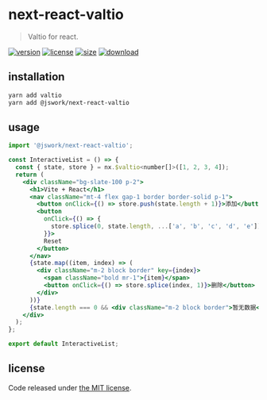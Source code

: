 # next-react-valtio
> Valtio for react.

[![version][version-image]][version-url]
[![license][license-image]][license-url]
[![size][size-image]][size-url]
[![download][download-image]][download-url]

## installation
```bash
yarn add valtio
yarn add @jswork/next-react-valtio
```

## usage
```js
import '@jswork/next-react-valtio';
```

```jsx
const InteractiveList = () => {
  const { state, store } = nx.$valtio<number[]>([1, 2, 3, 4]);
  return (
    <div className="bg-slate-100 p-2">
      <h1>Vite + React</h1>
      <nav className="mt-4 flex gap-1 border border-solid p-1">
        <button onClick={() => store.push(state.length + 1)}>添加</button>
        <button
          onClick={() => {
            store.splice(0, state.length, ...['a', 'b', 'c', 'd', 'e']);
          }}>
          Reset
        </button>
      </nav>
      {state.map((item, index) => (
        <div className="m-2 block border" key={index}>
          <span className="bold mr-1">{item}</span>
          <button onClick={() => store.splice(index, 1)}>删除</button>
        </div>
      ))}
      {state.length === 0 && <div className="m-2 block border">暂无数据</div>}
    </div>
  );
};

export default InteractiveList;
```

## license
Code released under [the MIT license](https://github.com/afeiship/next-react-valtio/blob/master/LICENSE.txt).

[version-image]: https://img.shields.io/npm/v/@jswork/next-react-valtio
[version-url]: https://npmjs.org/package/@jswork/next-react-valtio

[license-image]: https://img.shields.io/npm/l/@jswork/next-react-valtio
[license-url]: https://github.com/afeiship/next-react-valtio/blob/master/LICENSE.txt

[size-image]: https://img.shields.io/bundlephobia/minzip/@jswork/next-react-valtio
[size-url]: https://github.com/afeiship/next-react-valtio/blob/master/dist/next-react-valtio.min.js

[download-image]: https://img.shields.io/npm/dm/@jswork/next-react-valtio
[download-url]: https://www.npmjs.com/package/@jswork/next-react-valtio
